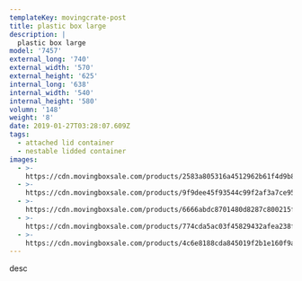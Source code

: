 ```yaml
---
templateKey: movingcrate-post
title: plastic box large
description: |
  plastic box large
model: '7457'
external_long: '740'
external_width: '570'
external_height: '625'
internal_long: '638'
internal_width: '540'
internal_height: '580'
volumn: '148'
weight: '8'
date: 2019-01-27T03:28:07.609Z
tags:
  - attached lid container
  - nestable lidded container
images:
  - >-
    https://cdn.movingboxsale.com/products/2583a805316a4512962b61f4d9b8b9d9.jpg
  - >-
    https://cdn.movingboxsale.com/products/9f9dee45f93544c99f2af3a7ce95eaa1.jpg
  - >-
    https://cdn.movingboxsale.com/products/6666abdc8701480d8287c800215fd4ff.jpg
  - >-
    https://cdn.movingboxsale.com/products/774cda5ac03f45829432afea238f17f3.jpg
  - >-
    https://cdn.movingboxsale.com/products/4c6e8188cda845019f2b1e160f9a762f.jpg
---
```

desc
